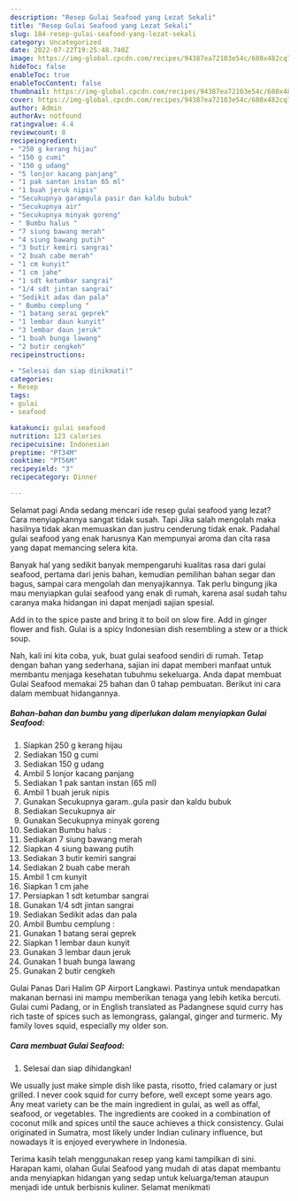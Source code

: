 ```yaml
---
description: "Resep Gulai Seafood yang Lezat Sekali"
title: "Resep Gulai Seafood yang Lezat Sekali"
slug: 184-resep-gulai-seafood-yang-lezat-sekali
category: Uncategorized
date: 2022-07-22T19:25:48.740Z
image: https://img-global.cpcdn.com/recipes/94387ea72103e54c/680x482cq70/gulai-seafood-foto-resep-utama.jpg
hideToc: false
enableToc: true
enableTocContent: false
thumbnail: https://img-global.cpcdn.com/recipes/94387ea72103e54c/680x482cq70/gulai-seafood-foto-resep-utama.jpg
cover: https://img-global.cpcdn.com/recipes/94387ea72103e54c/680x482cq70/gulai-seafood-foto-resep-utama.jpg
author: Admin
authorAv: notfound
ratingvalue: 4.4
reviewcount: 8
recipeingredient:
- "250 g kerang hijau"
- "150 g cumi"
- "150 g udang"
- "5 lonjor kacang panjang"
- "1 pak santan instan 65 ml"
- "1 buah jeruk nipis"
- "Secukupnya garamgula pasir dan kaldu bubuk"
- "Secukupnya air"
- "Secukupnya minyak goreng"
- " Bumbu halus "
- "7 siung bawang merah"
- "4 siung bawang putih"
- "3 butir kemiri sangrai"
- "2 buah cabe merah"
- "1 cm kunyit"
- "1 cm jahe"
- "1 sdt ketumbar sangrai"
- "1/4 sdt jintan sangrai"
- "Sedikit adas dan pala"
- " Bumbu cemplung "
- "1 batang serai geprek"
- "1 lembar daun kunyit"
- "3 lembar daun jeruk"
- "1 buah bunga lawang"
- "2 butir cengkeh"
recipeinstructions:

- "Selesai dan siap dinikmati!"
categories:
- Resep
tags:
- gulai
- seafood

katakunci: gulai seafood 
nutrition: 123 calories
recipecuisine: Indonesian
preptime: "PT34M"
cooktime: "PT56M"
recipeyield: "3"
recipecategory: Dinner

---
```



Selamat pagi Anda sedang mencari ide resep gulai seafood yang lezat? Cara menyiapkannya sangat tidak susah. Tapi Jika salah mengolah maka hasilnya tidak akan memuaskan dan justru cenderung tidak enak. Padahal gulai seafood yang enak harusnya Kan mempunyai aroma dan cita rasa yang dapat memancing selera kita.


Banyak hal yang sedikit banyak mempengaruhi kualitas rasa dari gulai seafood, pertama dari jenis bahan, kemudian pemilihan bahan segar dan bagus, sampai cara mengolah dan menyajikannya. Tak perlu bingung jika mau menyiapkan gulai seafood yang enak di rumah, karena asal sudah tahu caranya maka hidangan ini dapat menjadi sajian spesial.

Add in to the spice paste and bring it to boil on slow fire. Add in ginger flower and fish. Gulai is a spicy Indonesian dish resembling a stew or a thick soup.


Nah, kali ini kita coba, yuk, buat gulai seafood sendiri di rumah. Tetap dengan bahan yang sederhana, sajian ini dapat memberi manfaat untuk membantu menjaga kesehatan tubuhmu sekeluarga. Anda dapat membuat Gulai Seafood memakai 25 bahan dan 0 tahap pembuatan. Berikut ini cara dalam membuat hidangannya.

<!--inarticleads1-->

##### Bahan-bahan dan bumbu yang diperlukan dalam menyiapkan Gulai Seafood:

1. Siapkan 250 g kerang hijau
1. Sediakan 150 g cumi
1. Sediakan 150 g udang
1. Ambil 5 lonjor kacang panjang
1. Sediakan 1 pak santan instan (65 ml)
1. Ambil 1 buah jeruk nipis
1. Gunakan Secukupnya garam..gula pasir dan kaldu bubuk
1. Sediakan Secukupnya air
1. Gunakan Secukupnya minyak goreng
1. Sediakan  Bumbu halus :
1. Sediakan 7 siung bawang merah
1. Siapkan 4 siung bawang putih
1. Sediakan 3 butir kemiri sangrai
1. Sediakan 2 buah cabe merah
1. Ambil 1 cm kunyit
1. Siapkan 1 cm jahe
1. Persiapkan 1 sdt ketumbar sangrai
1. Gunakan 1/4 sdt jintan sangrai
1. Sediakan Sedikit adas dan pala
1. Ambil  Bumbu cemplung :
1. Gunakan 1 batang serai geprek
1. Siapkan 1 lembar daun kunyit
1. Gunakan 3 lembar daun jeruk
1. Gunakan 1 buah bunga lawang
1. Gunakan 2 butir cengkeh


Gulai Panas Dari Halim GP Airport Langkawi. Pastinya untuk mendapatkan makanan bernasi ini mampu memberikan tenaga yang lebih ketika bercuti. Gulai cumi Padang, or in English translated as Padangnese squid curry has rich taste of spices such as lemongrass, galangal, ginger and turmeric. My family loves squid, especially my older son. 

<!--inarticleads2-->

##### Cara membuat Gulai Seafood:


1. Selesai dan siap dihidangkan!

We usually just make simple dish like pasta, risotto, fried calamary or just grilled. I never cook squid for curry before, well except some years ago. Any meat variety can be the main ingredient in gulai, as well as offal, seafood, or vegetables. The ingredients are cooked in a combination of coconut milk and spices until the sauce achieves a thick consistency. Gulai originated in Sumatra, most likely under Indian culinary influence, but nowadays it is enjoyed everywhere in Indonesia. 

Terima kasih telah menggunakan resep yang kami tampilkan di sini. Harapan kami, olahan Gulai Seafood yang mudah di atas dapat membantu anda menyiapkan hidangan yang sedap untuk keluarga/teman ataupun menjadi ide untuk berbisnis kuliner. Selamat menikmati
